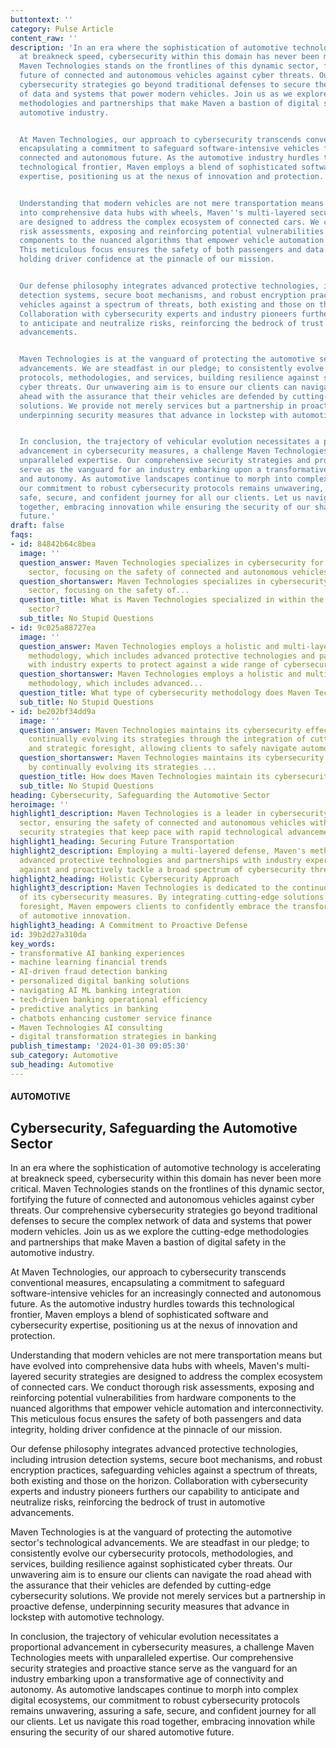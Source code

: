 ```yaml
---
buttontext: ''
category: Pulse Article
content_raw: ''
description: 'In an era where the sophistication of automotive technology is accelerating
  at breakneck speed, cybersecurity within this domain has never been more critical.
  Maven Technologies stands on the frontlines of this dynamic sector, fortifying the
  future of connected and autonomous vehicles against cyber threats. Our comprehensive
  cybersecurity strategies go beyond traditional defenses to secure the complex network
  of data and systems that power modern vehicles. Join us as we explore the cutting-edge
  methodologies and partnerships that make Maven a bastion of digital safety in the
  automotive industry.


  At Maven Technologies, our approach to cybersecurity transcends conventional measures,
  encapsulating a commitment to safeguard software-intensive vehicles for an increasingly
  connected and autonomous future. As the automotive industry hurdles towards this
  technological frontier, Maven employs a blend of sophisticated software and cybersecurity
  expertise, positioning us at the nexus of innovation and protection.


  Understanding that modern vehicles are not mere transportation means but have evolved
  into comprehensive data hubs with wheels, Maven''s multi-layered security strategies
  are designed to address the complex ecosystem of connected cars. We conduct thorough
  risk assessments, exposing and reinforcing potential vulnerabilities from hardware
  components to the nuanced algorithms that empower vehicle automation and interconnectivity.
  This meticulous focus ensures the safety of both passengers and data integrity,
  holding driver confidence at the pinnacle of our mission.


  Our defense philosophy integrates advanced protective technologies, including intrusion
  detection systems, secure boot mechanisms, and robust encryption practices, safeguarding
  vehicles against a spectrum of threats, both existing and those on the horizon.
  Collaboration with cybersecurity experts and industry pioneers furthers our capability
  to anticipate and neutralize risks, reinforcing the bedrock of trust in automotive
  advancements.


  Maven Technologies is at the vanguard of protecting the automotive sector''s technological
  advancements. We are steadfast in our pledge; to consistently evolve our cybersecurity
  protocols, methodologies, and services, building resilience against sophisticated
  cyber threats. Our unwavering aim is to ensure our clients can navigate the road
  ahead with the assurance that their vehicles are defended by cutting-edge cybersecurity
  solutions. We provide not merely services but a partnership in proactive defense,
  underpinning security measures that advance in lockstep with automotive technology.


  In conclusion, the trajectory of vehicular evolution necessitates a proportional
  advancement in cybersecurity measures, a challenge Maven Technologies meets with
  unparalleled expertise. Our comprehensive security strategies and proactive stance
  serve as the vanguard for an industry embarking upon a transformative age of connectivity
  and autonomy. As automotive landscapes continue to morph into complex digital ecosystems,
  our commitment to robust cybersecurity protocols remains unwavering, assuring a
  safe, secure, and confident journey for all our clients. Let us navigate this road
  together, embracing innovation while ensuring the security of our shared automotive
  future.'
draft: false
faqs:
- id: 84842b64c8bea
  image: ''
  question_answer: Maven Technologies specializes in cybersecurity for the automotive
    sector, focusing on the safety of connected and autonomous vehicles.
  question_shortanswer: Maven Technologies specializes in cybersecurity for the automotive
    sector, focusing on the safety of...
  question_title: What is Maven Technologies specialized in within the automotive
    sector?
  sub_title: No Stupid Questions
- id: 9c025a88727ea
  image: ''
  question_answer: Maven Technologies employs a holistic and multi-layered defense
    methodology, which includes advanced protective technologies and partnerships
    with industry experts to protect against a wide range of cybersecurity threats.
  question_shortanswer: Maven Technologies employs a holistic and multi-layered defense
    methodology, which includes advanced...
  question_title: What type of cybersecurity methodology does Maven Technologies use?
  sub_title: No Stupid Questions
- id: be202bf34dd9a
  image: ''
  question_answer: Maven Technologies maintains its cybersecurity effectiveness by
    continually evolving its strategies through the integration of cutting-edge solutions
    and strategic foresight, allowing clients to safely navigate automotive innovation.
  question_shortanswer: Maven Technologies maintains its cybersecurity effectiveness
    by continually evolving its strategies ...
  question_title: How does Maven Technologies maintain its cybersecurity effectiveness?
  sub_title: No Stupid Questions
heading: Cybersecurity, Safeguarding the Automotive Sector
heroimage: ''
highlight1_description: Maven Technologies is a leader in cybersecurity for the automotive
  sector, ensuring the safety of connected and autonomous vehicles with state-of-the-art
  security strategies that keep pace with rapid technological advancements.
highlight1_heading: Securing Future Transportation
highlight2_description: Employing a multi-layered defense, Maven's methodologies encompass
  advanced protective technologies and partnerships with industry experts to defend
  against and proactively tackle a broad spectrum of cybersecurity threats.
highlight2_heading: Holistic Cybersecurity Approach
highlight3_description: Maven Technologies is dedicated to the continuous evolution
  of its cybersecurity measures. By integrating cutting-edge solutions and strategic
  foresight, Maven empowers clients to confidently embrace the transformative journey
  of automotive innovation.
highlight3_heading: A Commitment to Proactive Defense
id: 39b2d27a310da
key_words:
- transformative AI banking experiences
- machine learning financial trends
- AI-driven fraud detection banking
- personalized digital banking solutions
- navigating AI ML banking integration
- tech-driven banking operational efficiency
- predictive analytics in banking
- chatbots enhancing customer service finance
- Maven Technologies AI consulting
- digital transformation strategies in banking
publish_timestamp: '2024-01-30 09:05:30'
sub_category: Automotive
sub_heading: Automotive
---
```


#### AUTOMOTIVE
## Cybersecurity, Safeguarding the Automotive Sector
In an era where the sophistication of automotive technology is accelerating at breakneck speed, cybersecurity within this domain has never been more critical. Maven Technologies stands on the frontlines of this dynamic sector, fortifying the future of connected and autonomous vehicles against cyber threats. Our comprehensive cybersecurity strategies go beyond traditional defenses to secure the complex network of data and systems that power modern vehicles. Join us as we explore the cutting-edge methodologies and partnerships that make Maven a bastion of digital safety in the automotive industry.

At Maven Technologies, our approach to cybersecurity transcends conventional measures, encapsulating a commitment to safeguard software-intensive vehicles for an increasingly connected and autonomous future. As the automotive industry hurdles towards this technological frontier, Maven employs a blend of sophisticated software and cybersecurity expertise, positioning us at the nexus of innovation and protection.

Understanding that modern vehicles are not mere transportation means but have evolved into comprehensive data hubs with wheels, Maven's multi-layered security strategies are designed to address the complex ecosystem of connected cars. We conduct thorough risk assessments, exposing and reinforcing potential vulnerabilities from hardware components to the nuanced algorithms that empower vehicle automation and interconnectivity. This meticulous focus ensures the safety of both passengers and data integrity, holding driver confidence at the pinnacle of our mission.

Our defense philosophy integrates advanced protective technologies, including intrusion detection systems, secure boot mechanisms, and robust encryption practices, safeguarding vehicles against a spectrum of threats, both existing and those on the horizon. Collaboration with cybersecurity experts and industry pioneers furthers our capability to anticipate and neutralize risks, reinforcing the bedrock of trust in automotive advancements.

Maven Technologies is at the vanguard of protecting the automotive sector's technological advancements. We are steadfast in our pledge; to consistently evolve our cybersecurity protocols, methodologies, and services, building resilience against sophisticated cyber threats. Our unwavering aim is to ensure our clients can navigate the road ahead with the assurance that their vehicles are defended by cutting-edge cybersecurity solutions. We provide not merely services but a partnership in proactive defense, underpinning security measures that advance in lockstep with automotive technology.

In conclusion, the trajectory of vehicular evolution necessitates a proportional advancement in cybersecurity measures, a challenge Maven Technologies meets with unparalleled expertise. Our comprehensive security strategies and proactive stance serve as the vanguard for an industry embarking upon a transformative age of connectivity and autonomy. As automotive landscapes continue to morph into complex digital ecosystems, our commitment to robust cybersecurity protocols remains unwavering, assuring a safe, secure, and confident journey for all our clients. Let us navigate this road together, embracing innovation while ensuring the security of our shared automotive future.